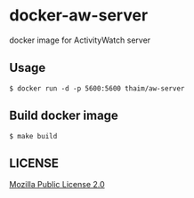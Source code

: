 # docker-aw-server
docker image for ActivityWatch server

## Usage

```
$ docker run -d -p 5600:5600 thaim/aw-server
```

## Build docker image

```
$ make build
```


## LICENSE
[Mozilla Public License 2.0](LICNESE)
